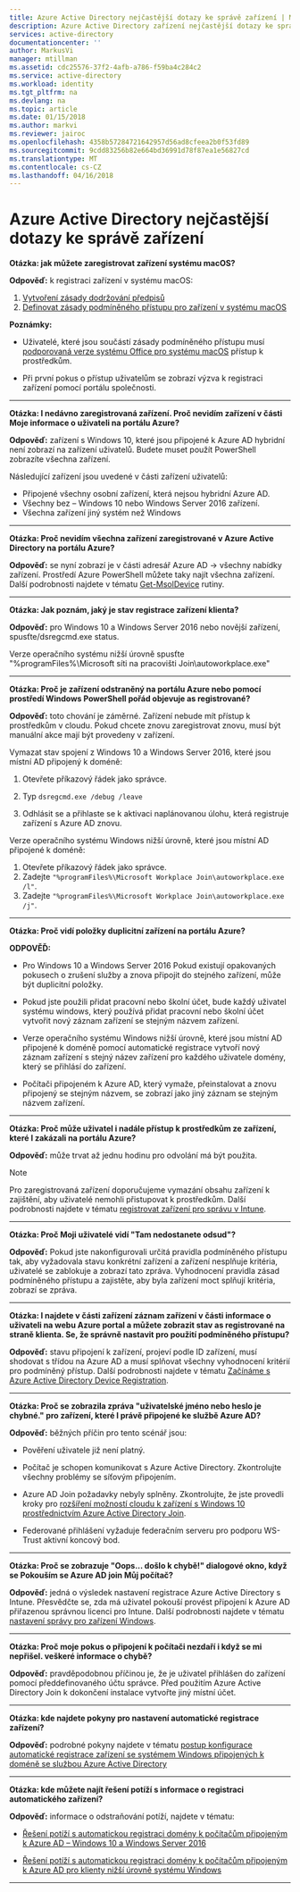 ```yaml
---
title: Azure Active Directory nejčastější dotazy ke správě zařízení | Microsoft Docs
description: Azure Active Directory zařízení nejčastější dotazy ke správě.
services: active-directory
documentationcenter: ''
author: MarkusVi
manager: mtillman
ms.assetid: cdc25576-37f2-4afb-a786-f59ba4c284c2
ms.service: active-directory
ms.workload: identity
ms.tgt_pltfrm: na
ms.devlang: na
ms.topic: article
ms.date: 01/15/2018
ms.author: markvi
ms.reviewer: jairoc
ms.openlocfilehash: 4358b57284721642957d56ad8cfeea2b0f53fd89
ms.sourcegitcommit: 9cdd83256b82e664bd36991d78f87ea1e56827cd
ms.translationtype: MT
ms.contentlocale: cs-CZ
ms.lasthandoff: 04/16/2018
---
```

# <a name="azure-active-directory-device-management-faq"></a>Azure Active Directory nejčastější dotazy ke správě zařízení



**Otázka: jak můžete zaregistrovat zařízení systému macOS?**

**Odpověď:** k registraci zařízení v systému macOS:

1.  [Vytvoření zásady dodržování předpisů](https://docs.microsoft.com/intune/compliance-policy-create-mac-os)
2.  [Definovat zásady podmíněného přístupu pro zařízení v systému macOS](active-directory-conditional-access-azure-portal.md) 

**Poznámky:**

- Uživatelé, které jsou součástí zásady podmíněného přístupu musí [podporovaná verze systému Office pro systému macOS](active-directory-conditional-access-technical-reference.md#client-apps-condition) přístup k prostředkům. 

- Při první pokus o přístup uživatelům se zobrazí výzva k registraci zařízení pomocí portálu společnosti.

---

**Otázka: I nedávno zaregistrovaná zařízení. Proč nevidím zařízení v části Moje informace o uživateli na portálu Azure?**

**Odpověď:** zařízení s Windows 10, které jsou připojené k Azure AD hybridní není zobrazí na zařízení uživatelů.
Budete muset použít PowerShell zobrazíte všechna zařízení. 

Následující zařízení jsou uvedené v části zařízení uživatelů:

- Připojené všechny osobní zařízení, která nejsou hybridní Azure AD. 
- Všechny bez – Windows 10 nebo Windows Server 2016 zařízení.
- Všechna zařízení jiný systém než Windows 

---

**Otázka: Proč nevidím všechna zařízení zaregistrované v Azure Active Directory na portálu Azure?** 

**Odpověď:** se nyní zobrazí je v části adresář Azure AD -> všechny nabídky zařízení. Prostředí Azure PowerShell můžete taky najít všechna zařízení. Další podrobnosti najdete v tématu [Get-MsolDevice](/powershell/module/msonline/get-msoldevice?view=azureadps-1.0) rutiny.

--- 

**Otázka: Jak poznám, jaký je stav registrace zařízení klienta?**

**Odpověď:** pro Windows 10 a Windows Server 2016 nebo novější zařízení, spusťte/dsregcmd.exe status.

Verze operačního systému nižší úrovně spusťte "%programFiles%\Microsoft síti na pracovišti Join\autoworkplace.exe"

---

**Otázka: Proč je zařízení odstraněný na portálu Azure nebo pomocí prostředí Windows PowerShell pořád objevuje as registrované?**

**Odpověď:** toto chování je záměrné. Zařízení nebude mít přístup k prostředkům v cloudu. Pokud chcete znovu zaregistrovat znovu, musí být manuální akce mají být provedeny v zařízení. 

Vymazat stav spojení z Windows 10 a Windows Server 2016, které jsou místní AD připojený k doméně:

1.  Otevřete příkazový řádek jako správce.

2.  Typ `dsregcmd.exe /debug /leave`

3.  Odhlásit se a přihlaste se k aktivaci naplánovanou úlohu, která registruje zařízení s Azure AD znovu. 

Verze operačního systému Windows nižší úrovně, které jsou místní AD připojené k doméně:

1.  Otevřete příkazový řádek jako správce.
2.  Zadejte `"%programFiles%\Microsoft Workplace Join\autoworkplace.exe /l"`.
3.  Zadejte `"%programFiles%\Microsoft Workplace Join\autoworkplace.exe /j"`.

---

**Otázka: Proč vidí položky duplicitní zařízení na portálu Azure?**

**ODPOVĚĎ:**

-   Pro Windows 10 a Windows Server 2016 Pokud existují opakovaných pokusech o zrušení služby a znova připojit do stejného zařízení, může být duplicitní položky. 

-   Pokud jste použili přidat pracovní nebo školní účet, bude každý uživatel systému windows, který používá přidat pracovní nebo školní účet vytvořit nový záznam zařízení se stejným názvem zařízení.

-   Verze operačního systému Windows nižší úrovně, které jsou místní AD připojené k doméně pomocí automatické registrace vytvoří nový záznam zařízení s stejný název zařízení pro každého uživatele domény, který se přihlásí do zařízení. 

-   Počítači připojeném k Azure AD, který vymaže, přeinstalovat a znovu připojený se stejným názvem, se zobrazí jako jiný záznam se stejným názvem zařízení.

---

**Otázka: Proč může uživatel i nadále přístup k prostředkům ze zařízení, které I zakázali na portálu Azure?**

**Odpověď:** může trvat až jednu hodinu pro odvolání má být použita.

>[!Note] 
>Pro zaregistrovaná zařízení doporučujeme vymazání obsahu zařízení k zajištění, aby uživatelé nemohli přistupovat k prostředkům. Další podrobnosti najdete v tématu [registrovat zařízení pro správu v Intune](https://docs.microsoft.com/intune/deploy-use/enroll-devices-in-microsoft-intune). 


---

**Otázka: Proč Moji uživatelé vidí "Tam nedostanete odsud"?**

**Odpověď:** Pokud jste nakonfigurovali určitá pravidla podmíněného přístupu tak, aby vyžadovala stavu konkrétní zařízení a zařízení nesplňuje kritéria, uživatelé se zablokuje a zobrazí tato zpráva. Vyhodnocení pravidla zásad podmíněného přístupu a zajistěte, aby byla zařízení moct splňují kritéria, zobrazí se zpráva.

---


**Otázka: I najdete v části zařízení záznam zařízení v části informace o uživateli na webu Azure portal a můžete zobrazit stav as registrované na straně klienta. Se, že správně nastavit pro použití podmíněného přístupu?**

**Odpověď:** stavu připojení k zařízení, projeví podle ID zařízení, musí shodovat s třídou na Azure AD a musí splňovat všechny vyhodnocení kritérií pro podmíněný přístup. Další podrobnosti najdete v tématu [Začínáme s Azure Active Directory Device Registration](active-directory-device-registration.md).

---

**Otázka: Proč se zobrazila zpráva "uživatelské jméno nebo heslo je chybné." pro zařízení, které I právě připojené ke službě Azure AD?**

**Odpověď:** běžných příčin pro tento scénář jsou:

- Pověření uživatele již není platný.

- Počítač je schopen komunikovat s Azure Active Directory. Zkontrolujte všechny problémy se síťovým připojením.

- Azure AD Join požadavky nebyly splněny. Zkontrolujte, že jste provedli kroky pro [rozšíření možností cloudu k zařízení s Windows 10 prostřednictvím Azure Active Directory Join](active-directory-azureadjoin-overview.md).  

- Federované přihlášení vyžaduje federačním serveru pro podporu WS-Trust aktivní koncový bod. 

---

**Otázka: Proč se zobrazuje "Oops... došlo k chybě!" dialogové okno, když se Pokouším se Azure AD join Můj počítač?**

**Odpověď:** jedná o výsledek nastavení registrace Azure Active Directory s Intune. Přesvědčte se, zda má uživatel pokouší provést připojení k Azure AD přiřazenou správnou licenci pro Intune. Další podrobnosti najdete v tématu [nastavení správy pro zařízení Windows](https://docs.microsoft.com/intune/deploy-use/set-up-windows-device-management-with-microsoft-intune#azure-active-directory-enrollment).  

---

**Otázka: Proč moje pokus o připojení k počítači nezdaří i když se mi nepřišel. veškeré informace o chybě?**

**Odpověď:** pravděpodobnou příčinou je, že je uživatel přihlášen do zařízení pomocí předdefinovaného účtu správce. Před použitím Azure Active Directory Join k dokončení instalace vytvořte jiný místní účet. 

---

**Otázka: kde najdete pokyny pro nastavení automatické registrace zařízení?**

**Odpověď:** podrobné pokyny najdete v tématu [postup konfigurace automatické registrace zařízení se systémem Windows připojených k doméně se službou Azure Active Directory](active-directory-conditional-access-automatic-device-registration-setup.md)

---

**Otázka: kde můžete najít řešení potíží s informace o registraci automatického zařízení?**

**Odpověď:** informace o odstraňování potíží, najdete v tématu:

- [Řešení potíží s automatickou registraci domény k počítačům připojeným k Azure AD – Windows 10 a Windows Server 2016](device-management-troubleshoot-hybrid-join-windows-current.md)

- [Řešení potíží s automatickou registraci domény k počítačům připojeným k Azure AD pro klienty nižší úrovně systému Windows](device-management-troubleshoot-hybrid-join-windows-legacy.md)
 
---

